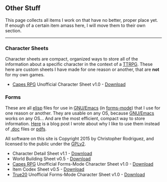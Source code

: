 ## Other Stuff

This page collects all items I work on that have no better, proper
place yet. If enough of a certain item amass here, I will move them to
their own section.

---

### Character Sheets

Character sheets are compact, organized ways to store all of the
information about a specific character in the context of a
[TTRPG][ttrpg]. These here are custom sheets I have made for one
reason or another, that are __not__ for my own games.

 - [Capes RPG][capes] Unofficial Character Sheet v1.0 - [Download][capes png]

### Forms

These are all [elisp][elisp] files for use in [GNU/Emacs][emacs] (in
[forms-mode][forms]) that I use for one reason or another. They are
usable on any OS, because [GNU/Emacs][emacs] works on any OS... And
are the most efficient, compact way to store
information. [Here][formspost] is a blog post I wrote about why I like
to use them instead of [.doc][msdoc] files or [pdfs][pdfs].

All software on this site is Copyright 2015 by Christopher Rodriguez,
and licensed to the public under the [GPLv2][gpl2].

 - Character Detail Sheet v1.1 - [Download][chardetailform]
 - World Building Sheet v0.5 - [Download][worldbuildform]
 - [Capes RPG][capes] Unofficial Forms-Mode Character Sheet v1.0 - [Download][capesform]
 - Item Codex Sheet v0.5 - [Download][itemform]
 - [True20][true20] Unofficial Forms-Mode Character Sheet v1.0 - [Download][true20form]

[ttrpg]: http://en.wikipedia.org/wiki/Tabletop_role-playing_game " "
[capes]: http://www.museoffire.com/Games/ " "
[capes png]: https://s3.amazonaws.com/cdr255/charsheets/capes-character-sheet-v1.0-cdr255.png " "
[elisp]: https://en.wikipedia.org/wiki/Emacs_Lisp " "
[emacs]: https://www.gnu.org/software/emacs/ " "
[forms]: https://www.gnu.org/software/emacs/manual/html_mono/forms.html " "
[formspost]: http://www.toftandtoddy.com/2014/12/21/character-details/ " "
[msdoc]: https://en.wikipedia.org/wiki/Doc_(computing) " "
[pdfs]: https://en.wikipedia.org/wiki/Portable_Document_Format " "
[chardetailform]: https://s3.amazonaws.com/cdr255/code/character-details.form " "
[worldbuildform]: https://s3.amazonaws.com/cdr255/code/worlds.form " "
[capesform]: https://s3.amazonaws.com/cdr255/code/capes-characters.form " "
[itemform]: https://s3.amazonaws.com/cdr255/code/items-codex.form " "
[gpl2]: http://www.gnu.org/licenses/old-licenses/gpl-2.0.en.html " "
[true20]: http://true20.com/ " "
[true20form]: https://s3.amazonaws.com/toft-and-toddy/code/true20-chars.form " "
